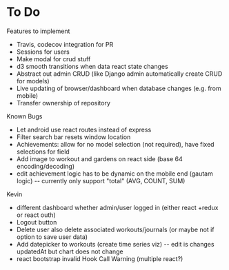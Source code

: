 # To Do
Features to implement
* Travis, codecov integration for PR
* Sessions for users
* Make modal for crud stuff
* d3 smooth transitions when data react state changes
* Abstract out admin CRUD (like Django admin automatically create CRUD for models)
* Live updating of browser/dashboard when database changes (e.g. from mobile)
* Transfer ownership of repository

Known Bugs
* Let android use react routes instead of express
* Filter search bar resets window location
* Achievements: allow for no model selection (not required), have fixed selections for field
* Add image to workout and gardens on react side (base 64 encoding/decoding)
* edit achievement logic has to be dynamic on the mobile end (gautam logic) -- currently only support "total" (AVG, COUNT, SUM)

Kevin
* different dashboard whether admin/user logged in (either react +redux or react outh)
* Logout button
* Delete user also delete associated workouts/journals (or maybe not if option to save user data)
* Add datepicker to workouts (create time series viz) -- edit is changes updatedAt but chart does not change
* react bootstrap invalid Hook Call Warning (multiple react?)